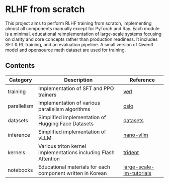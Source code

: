 # RLHF from scratch
This project aims to perform RLHF training from scratch, implementing almost all components manually except for PyTorch and Ray. Each module is a minimal, educational reimplementation of large-scale systems focusing on clarity and core concepts rather than production readiness. It includes SFT & RL training, and an evaluation pipeline. A small version of Qwen3 model and opensource math dataset are used for training.

## Contents

| Category     | Description                                                     | Reference                                                                        |
|--------------|-----------------------------------------------------------------|----------------------------------------------------------------------------------|
| training     | Implementation of SFT and PPO trainers                          | [verl](https://github.com/volcengine/verl)                                       |
| parallelism  | Implementation of various parallelism algorithms                | [oslo](https://github.com/EleutherAI/oslo)                                       |
| datasets     | Simplified implementation of Hugging Face Datasets              | [datasets](https://github.com/huggingface/datasets)                              |
| inference    | Simplified implementation of vLLM                               | [nano-vllm](https://github.com/GeeeekExplorer/nano-vllm)                         |
| kernels      | Various triton kernel implementations including Flash Attention | [trident](https://github.com/kakaobrain/trident)                                 |
| notebooks    | Educational materials for each component written in Korean      | [large-scale-lm-tutorials](https://github.com/tunib-ai/large-scale-lm-tutorials) |
